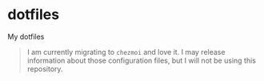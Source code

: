 # dotfiles

My dotfiles

> I am currently migrating to `chezmoi` and love it.
> I may release information about those configuration files, but I will not be using this repository.
